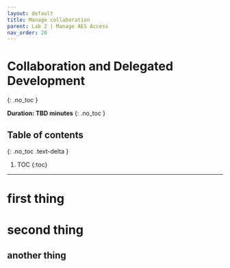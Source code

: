 ```yaml
---
layout: default
title: Manage collaboration
parent: Lab 2 | Manage AES Access
nav_order: 20
---
```



# Collaboration and Delegated Development
{: .no_toc }

**Duration: TBD minutes**
{: .no_toc }

## Table of contents
{: .no_toc .text-delta }

1. TOC
{:toc}

---

# first thing

# second thing

## another thing
